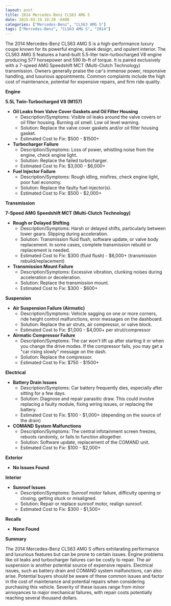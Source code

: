```yaml
---
layout: post
title: 2014 Mercedes-Benz CLS63 AMG S
date: 2025-03-19 10:29 -0400
categories: ["Mercedes-Benz", "CLS63 AMG S"]
tags: ["Mercedes-Benz", "CLS63 AMG S", "2014"]
---
```

The 2014 Mercedes-Benz CLS63 AMG S is a high-performance luxury coupe known for its powerful engine, sleek design, and opulent interior. The CLS63 AMG S features a hand-built 5.5-liter twin-turbocharged V8 engine producing 577 horsepower and 590 lb-ft of torque. It is paired exclusively with a 7-speed AMG Speedshift MCT (Multi-Clutch Technology) transmission. Owners generally praise the car's immense power, responsive handling, and luxurious appointments. Common complaints include the high cost of maintenance, potential for expensive repairs, and firm ride quality.

**Engine**

**5.5L Twin-Turbocharged V8 (M157)**

*   **Oil Leaks from Valve Cover Gaskets and Oil Filter Housing**
    *   Description/Symptoms: Visible oil leaks around the valve covers or oil filter housing. Burning oil smell. Low oil level warning.
    *   Solution: Replace the valve cover gaskets and/or oil filter housing gasket.
    *   Estimated Cost to Fix: $500 - $1500+
*   **Turbocharger Failure**
    *   Description/Symptoms: Loss of power, whistling noise from the engine, check engine light.
    *   Solution: Replace the failed turbocharger.
    *   Estimated Cost to Fix: $3,000 - $6,000+
*   **Fuel Injector Failure**
    *   Description/Symptoms: Rough idling, misfires, check engine light, poor fuel economy.
    *   Solution: Replace the faulty fuel injector(s).
    *   Estimated Cost to Fix: $500 - $2,000+

**Transmission**

**7-Speed AMG Speedshift MCT (Multi-Clutch Technology)**

*   **Rough or Delayed Shifting**
    *   Description/Symptoms: Harsh or delayed shifts, particularly between lower gears. Slipping during acceleration.
    *   Solution: Transmission fluid flush, software update, or valve body replacement. In some cases, complete transmission rebuild or replacement is needed.
    *   Estimated Cost to Fix: $300 (fluid flush) - $6,000+ (transmission rebuild/replacement)
*   **Transmission Mount Failure**
    *   Description/Symptoms: Excessive vibration, clunking noises during acceleration or deceleration.
    *   Solution: Replace the transmission mount.
    *   Estimated Cost to Fix: $300 - $600+

**Suspension**

*   **Air Suspension Failure (Airmatic)**
    *   Description/Symptoms: Vehicle sagging on one or more corners, ride height control malfunctions, error messages on the dashboard.
    *   Solution: Replace the air struts, air compressor, or valve block.
    *   Estimated Cost to Fix: $1,000 - $4,000+ per strut/compressor
*   **Airmatic Compressor Failure**
    *   Description/Symptoms: The car won't lift up after starting it or when you change the drive modes. If the compressor fails, you may get a "car rising slowly" message on the dash.
    *   Solution: Replace the compressor.
    *   Estimated Cost to Fix: $750 - $1500+

**Electrical**

*   **Battery Drain Issues**
    *   Description/Symptoms: Car battery frequently dies, especially after sitting for a few days.
    *   Solution: Diagnose and repair parasitic draw. This could involve replacing a faulty module, fixing wiring issues, or replacing the battery.
    *   Estimated Cost to Fix: $100 - $1,000+ (depending on the source of the drain)
*   **COMAND System Malfunctions**
    *   Description/Symptoms: The central infotainment screen freezes, reboots randomly, or fails to function altogether.
    *   Solution: Software update, replacement of the COMAND unit.
    *   Estimated Cost to Fix: $100 - $2,000+

**Exterior**

*   **No Issues Found**

**Interior**

*   **Sunroof Issues**
    *   Description/Symptoms: Sunroof motor failure, difficulty opening or closing, getting stuck or misaligned.
    *   Solution: Repair or replace sunroof motor, realign sunroof.
    *   Estimated Cost to Fix: $300 - $1,500+

**Recalls**

*   **None Found**

**Summary**

The 2014 Mercedes-Benz CLS63 AMG S offers exhilarating performance and luxurious features but can be prone to certain issues. Engine problems like oil leaks and turbocharger failures can be costly to repair. The air suspension is another potential source of expensive repairs. Electrical issues, such as battery drain and COMAND system malfunctions, can also arise. Potential buyers should be aware of these common issues and factor in the cost of maintenance and potential repairs when considering purchasing this vehicle. Severity of these issues range from minor annoyances to major mechanical failures, with repair costs potentially reaching several thousand dollars.


